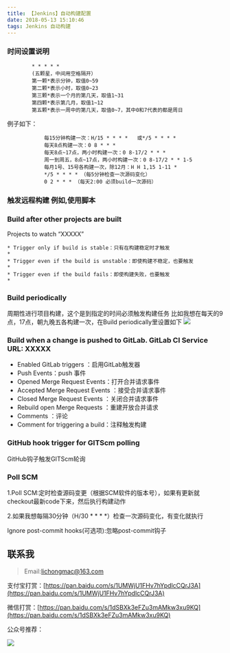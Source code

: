 ```yaml
---
title: 【Jenkins】自动构建配置
date: 2018-05-13 15:10:46
tags: Jenkins 自动构建 
---
```

### 时间设置说明

			* * * * *
			(五颗星，中间用空格隔开）
			第一颗*表示分钟，取值0~59
			第二颗*表示小时，取值0~23
			第三颗*表示一个月的第几天，取值1~31
			第四颗*表示第几月，取值1~12
			第五颗*表示一周中的第几天，取值0~7，其中0和7代表的都是周日
			
例子如下：

				每15分钟构建一次：H/15 * * * *   或*/5 * * * *
				每天8点构建一次：0 8 * * *
				每天8点~17点，两小时构建一次：0 8-17/2 * * *
				周一到周五，8点~17点，两小时构建一次：0 8-17/2 * * 1-5
				每月1号、15号各构建一次，除12月：H H 1,15 1-11 *
				*/5 * * * * （每5分钟检查一次源码变化）
				0 2 * * * （每天2:00 必须build一次源码）

### 触发远程构建 例如,使用脚本

### Build after other projects are built
Projects to watch “XXXXX”

	* Trigger only if build is stable：只有在构建稳定时才触发
	* 
	* Trigger even if the build is unstable：即使构建不稳定，也要触发
	* 
	* Trigger even if the build fails：即使构建失败，也要触发
	* 

### Build periodically
周期性进行项目构建，这个是到指定的时间必须触发构建任务
比如我想在每天的9点，17点，朝九晚五各构建一次，在Build periodically里设置如下
![](http://i2.51cto.com/images/blog/201803/26/9bafd3a8ed881183ce75f56363f54270.png?x-oss-process=image/watermark,size_16,text_QDUxQ1RP5Y2a5a6i,color_FFFFFF,t_100,g_se,x_10,y_10,shadow_90,type_ZmFuZ3poZW5naGVpdGk=)


### Build when a change is pushed to GitLab. GitLab CI Service URL: XXXXX

* 	Enabled GitLab triggers	：启用GitLab触发器
* 	Push Events：push 事件
* 	Opened Merge Request Events：打开合并请求事件
* 	Accepted Merge Request Events		：接受合并请求事件
* 	 Closed Merge Request Events		：关闭合并请求事件
* 	 Rebuild open Merge Requests		：重建开放合并请求
* 	 Comments		：评论
* 	 Comment for triggering a build：注释触发构建

### GitHub hook trigger for GITScm polling
GitHub钩子触发GITScm轮询

### Poll SCM
1.Poll SCM:定时检查源码变更（根据SCM软件的版本号），如果有更新就checkout最新code下来，然后执行构建动作

2.如果我想每隔30分钟（H/30 * * * *）检查一次源码变化，有变化就执行

Ignore post-commit hooks(可选项):忽略post-commit钩子


## 联系我
> Email:lichongmac@163.com

支付宝打赏：[https://pan.baidu.com/s/1UMWjU1FHv7hYpdlcCQrJ3A](https://pan.baidu.com/s/1UMWjU1FHv7hYpdlcCQrJ3A)

微信打赏：[https://pan.baidu.com/s/1dSBXk3eFZu3mAMkw3xu9KQ](https://pan.baidu.com/s/1dSBXk3eFZu3mAMkw3xu9KQ)

公众号推荐：

![](http://i2.51cto.com/images/blog/201805/11/0e2ece55187caabd7b246e9550a8d5a0.png?x-oss-process=image/watermark,size_16,text_QDUxQ1RP5Y2a5a6i,color_FFFFFF,t_100,g_se,x_10,y_10,shadow_90,type_ZmFuZ3poZW5naGVpdGk=)